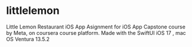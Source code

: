 # littlelemon
Little Lemon Restaurant iOS App
Asignment for iOS App Capstone course  by Meta, on coursera course platform.
Made with the SwiftUI iOS 17 , mac OS Ventura 13.5.2
